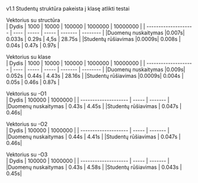  v1.1
 Studentų struktūra pakeista į klasę atlikti testai
 
 Vektorius su structūra<br>
| Dydis                | 1000 | 10000 | 100000 | 1000000 | 10000000 |
| -------------------- | ---- | ----- | ----- | ------- | -------- |
|Duomenų nuskaitymas   |0.007s| 0.033s | 0.29s | 4,5s | 28.75s |
|Studentų rūšiavimas   |0.0009s| 0.008s | 0.04s | 0.47s | 0.97s |

Vektorius su klase<br>
| Dydis                | 1000 | 10000 | 100000 | 1000000 | 10000000 |
| -------------------- | ---- | ----- | ----- | ------- | -------- |
|Duomenų nuskaitymas   |0.009s| 0.052s | 0.44s | 4.43s | 28.16s |
|Studentų rūšiavimas   |0.0009s| 0.004s | 0.05s | 0.46s | 0.87s |

Vektorius su -O1<br>
| Dydis                | 100000 | 1000000 |
| -------------------- | ----- | ------- | 
|Duomenų nuskaitymas   | 0.43s | 4.45s |
|Studentų rūšiavimas   | 0.047s | 0.46s|

Vektorius su -O2<br>
| Dydis                | 100000 | 1000000 |
| -------------------- | ----- | ------- | 
|Duomenų nuskaitymas   | 0.44s | 4.41s |
|Studentų rūšiavimas   | 0.047s | 0.46s|

Vektorius su -O3<br>
| Dydis                | 100000 | 1000000 |
| -------------------- | ----- | ------- | 
|Duomenų nuskaitymas   | 0.43s | 4.58s |
|Studentų rūšiavimas   | 0.043s | 0.45s|

